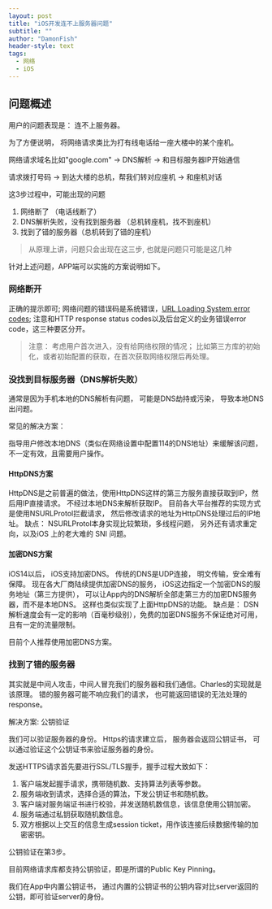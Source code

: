 ```yaml
---
layout: post
title: "iOS开发连不上服务器问题"
subtitle: ""
author: "DamonFish"
header-style: text
tags:
  - 网络
  - iOS
---
```


## 问题概述

用户的问题表现是： 连不上服务器。

为了方便说明， 将网络请求类比为打有线电话给一座大楼中的某个座机。

网络请求域名比如"google.com" ->  DNS解析  ->  和目标服务器IP开始通信 

请求拨打号码  ->  到达大楼的总机，帮我们转对应座机 ->  和座机对话

这3步过程中，可能出现的问题

1. 网络断了 （电话线断了）
2. DNS解析失败，没有找到服务器  （总机转座机，找不到座机）
3. 找到了错的服务器（总机转到了错的座机）

>从原理上讲，问题只会出现在这三步, 也就是问题只可能是这几种

针对上述问题，APP端可以实施的方案说明如下。

### 网络断开

正确的提示即可;
网络问题的错误码是系统错误，[URL Loading System error codes](https://developer.apple.com/documentation/foundation/1508628-url_loading_system_error_codes); 
注意和HTTP response status codes以及后台定义的业务错误error code，这三种要区分开。

> 注意： 考虑用户首次进入，没有给网络权限的情况； 比如第三方库的初始化，或者初始配置的获取，在首次获取网络权限后再处理。

### 没找到目标服务器（DNS解析失败）

通常是因为手机本地的DNS解析有问题， 可能是DNS劫持或污染， 导致本地DNS出问题。

常见的解决方案：

指导用户修改本地DNS（类似在网络设置中配置114的DNS地址）来缓解该问题，不一定有效，且需要用户操作。

#### HttpDNS方案

HttpDNS是之前普遍的做法，使用HttpDNS这样的第三方服务直接获取到IP，然后用IP直接请求。 不经过本地DNS来解析获取IP。
目前各大平台推荐的实现方式是使用NSURLProtol拦截请求， 然后修改请求的地址为HttpDNS处理过后的IP地址。
缺点：
NSURLProtol本身实现比较繁琐，多线程问题， 另外还有请求重定向，以及iOS 上的老大难的 SNI 问题。

#### 加密DNS方案

iOS14以后， iOS支持加密DNS。
传统的DNS是UDP连接， 明文传输，安全难有保障。
现在各大厂商陆续提供加密DNS的服务， iOS这边指定一个加密DNS的服务地址（第三方提供），
可以让App内的DNS解析全部走第三方的加密DNS服务器，而不是本地DNS。
这样也类似实现了上面HttpDNS的功能。
缺点是： DSN解析速度会有一定的影响（百毫秒级别），免费的加密DNS服务不保证绝对可用，且有一定的流量限制。

目前个人推荐使用加密DNS方案。

### 找到了错的服务器

其实就是中间人攻击，中间人冒充我们的服务器和我们通信。Charles的实现就是该原理。
错的服务器可能不响应我们的请求， 也可能返回错误的无法处理的response。

解决方案: 公钥验证

我们可以验证服务器的身份。 Https的请求建立后， 服务器会返回公钥证书， 可以通过验证这个公钥证书来验证服务器的身份。

发送HTTPS请求首先要进行SSL/TLS握手，握手过程大致如下：

1. 客户端发起握手请求，携带随机数、支持算法列表等参数。
2. 服务端收到请求，选择合适的算法，下发公钥证书和随机数。
3. 客户端对服务端证书进行校验，并发送随机数信息，该信息使用公钥加密。
4. 服务端通过私钥获取随机数信息。
5. 双方根据以上交互的信息生成session ticket，用作该连接后续数据传输的加密密钥。

公钥验证在第3步。

目前网络请求库都支持公钥验证，即是所谓的Public Key Pinning。

我们在App中内置公钥证书， 通过内置的公钥证书的公钥内容对比server返回的公钥，即可验证server的身份。
